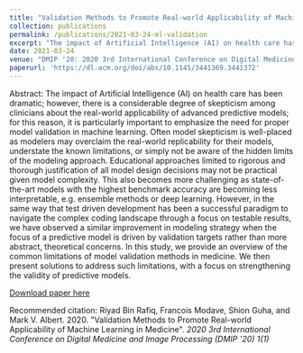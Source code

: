 ```yaml
---
title: "Validation Methods to Promote Real-world Applicability of Machine Learning in Medicine"
collection: publications
permalink: /publications/2021-03-24-ml-validation
excerpt: "The impact of Artificial Intelligence (AI) on health care has been dramatic; however, there is a considerable degree of skepticism among clinicians about the real-world applicability of advanced predictive models; for this reason, it is particularly important to emphasize the need for proper model validation in machine learning."
date: 2021-03-24
venue: "DMIP '20: 2020 3rd International Conference on Digital Medicine and Image Processing"
paperurl: 'https://dl.acm.org/doi/abs/10.1145/3441369.3441372'
---
```

Abstract: The impact of Artificial Intelligence (AI) on health care has been dramatic; however, there is a considerable degree of skepticism among clinicians about the real-world applicability of advanced predictive models; for this reason, it is particularly important to emphasize the need for proper model validation in machine learning. Often model skepticism is well-placed as modelers may overclaim the real-world replicability for their models, understate the known limitations, or simply not be aware of the hidden limits of the modeling approach. Educational approaches limited to rigorous and thorough justification of all model design decisions may not be practical given model complexity. This also becomes more challenging as state-of-the-art models with the highest benchmark accuracy are becoming less interpretable, e.g. ensemble methods or deep learning. However, in the same way that test driven development has been a successful paradigm to navigate the complex coding landscape through a focus on testable results, we have observed a similar improvement in modeling strategy when the focus of a predictive model is driven by validation targets rather than more abstract, theoretical concerns. In this study, we provide an overview of the common limitations of model validation methods in medicine. We then present solutions to address such limitations, with a focus on strengthening the validity of predictive models.

[Download paper here](http://academicpages.github.io/files/3441369.3441372.pdf)

Recommended citation: Riyad Bin Rafiq, Francois Modave, Shion Guha, and Mark V. Albert. 2020. "Validation Methods to Promote Real-world Applicability of Machine Learning in Medicine". <i> 2020 3rd International Conference on Digital Medicine and Image Processing (DMIP '20) <i> 1(1)

